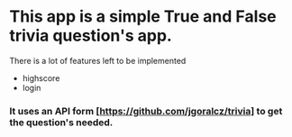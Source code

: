 # This app is a simple True and False trivia question's app.
There is a lot of features left to be implemented
- highscore
- login

### It uses an API form [https://github.com/jgoralcz/trivia] to get the question's needed.
